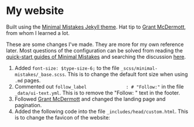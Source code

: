 # My website

Built using the [Minimal Mistakes Jekyll theme]("https://github.com/mmistakes/minimal-mistakes"). Hat tip to [Grant McDermott]("https://grantmcdermott.com/"), from whom I learned a lot.

These are some changes I've made. They are more for my own reference later. Most questions of the configuration can be solved from reading the [quick-start guides of Minimal Mistakes]("https://mmistakes.github.io/minimal-mistakes/docs/quick-start-guide/") and searching the discussion [here]("https://github.com/mmistakes/minimal-mistakes/discussions").

1. Added `font-size: $type-size-6;` to the file `_scss/minimal-mistakes/_base.scss`. This is to change the default font size when using `.md` pages.
2. Commented out `follow_label               : # "Follow:"` in the file `_data/ui-text.yml`. This is to remove the "Follow: " text in the footer. 
3. Followed [Grant McDermott]("https://github.com/grantmcdermott/grantmcdermott.github.io/tree/master") and changed the landing page and pagination.
4. Added the following code into the file `_includes/head/custom.html`. This is to change the favicon of the website:
    <link rel="apple-touch-icon" sizes="180x180" href="{{ base_path }}/assets/images/favicon_sc/apple-touch-icon.png">
    <link rel="icon" type="image/png" sizes="32x32" href="{{ base_path }}/assets/images/favicon_sc/favicon-32x32.png">
    <link rel="icon" type="image/png" sizes="16x16" href="{{ base_path }}/assets/images/favicon_sc/favicon-16x16.png">
    <link rel="manifest" href="{{ base_path }}/assets/images/favicon_sc/site.webmanifest">
    <link rel="mask-icon" href="{{ base_path }}/assets/images/favicon_sc/safari-pinned-tab.svg" color="#5bbad5">
    <meta name="msapplication-TileColor" content="#da532c">
    <meta name="theme-color" content="#ffffff">


